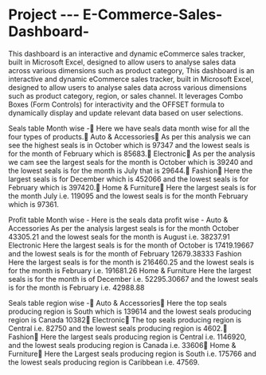 # Project --- E-Commerce-Sales-Dashboard-
This dashboard is an interactive and dynamic eCommerce sales tracker, built in Microsoft Excel, designed to allow users to analyse sales data across various dimensions such as product category,
This dashboard is an interactive and dynamic eCommerce sales tracker, built in Microsoft Excel, designed to allow users to analyse sales data across various dimensions such as product category, region, or sales channel. It leverages Combo Boxes (Form Controls) for interactivity and the OFFSET formula to dynamically display and update relevant data based on user selections.

Seals table Month wise - Here we have seals data month wise for all the four types of products. Auto & Accessories As per this analysis we can see the highest seals is in October which is 97347 and the lowest seals is for the month of February which is 85683. Electronic As per the analysis we cam see the largest seals for the month is October which is 39240 and the lowest seals is for the month is July that is 29644. Fashion Here the largest seals is for December which is 452066 and the lowest seals is for February which is 397420. Home & Furniture Here the largest seals is for the month July i.e. 119095 and the lowest seals is for the month February which is 97361.

Profit table Month wise -
Here is the seals data profit wise -
Auto & Accessories
As per the analysis largest seals is for the month October 43305.21 and the lowest seals for the month is August i.e. 38237.91
Electronic
Here the largest seals is for the month of October is 17419.19667 and the lowest seals is for the month of February 12679.38333
Fashion
Here the largest seals is for the month is 216460.25 and the lowest seals is for the month is February i.e. 191681.26
Home & Furniture
Here the largest seals is for the month is of December i.e. 52295.30667 and the lowest seals is for the month is February i.e. 42988.88

Seals table region wise - Auto & Accessories Here the top seals producing region is South which is 139614 and the lowest seals producing region is Canada 10382 Electronic The top seals producing region is Central i.e. 82750 and the lowest seals producing region is 4602. Fashion Here the largest seals producing region is Central i.e. 1146920, and the lowest seals producing region is Canada i.e. 33606 Home & Furniture Here the Largest seals producing region is South i.e. 175766 and the lowest seals producing region is Caribbean i.e. 47569.
